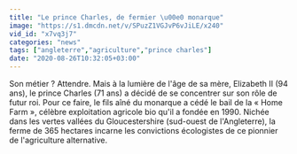 ```yaml
---
title: "Le prince Charles, de fermier \u00e0 monarque"
image: "https://s1.dmcdn.net/v/SPuzZ1VGJvP6vJiLE/x240"
vid_id: "x7vq3j7"
categories: "news"
tags: ["angleterre","agriculture","prince charles"]
date: "2020-08-26T10:32:05+03:00"
---
```

Son métier ? Attendre. Mais à la lumière de l'âge de sa mère, Elizabeth II (94 ans), le prince Charles (71 ans) a décidé de se concentrer sur son rôle de futur roi. Pour ce faire, le fils aîné du monarque a cédé le bail de la « Home Farm », célèbre exploitation agricole bio qu'il a fondée en 1990. Nichée dans les vertes vallées du Gloucestershire (sud-ouest de l'Angleterre), la ferme de 365 hectares incarne les convictions écologistes de ce pionnier de l'agriculture alternative.  <br>
